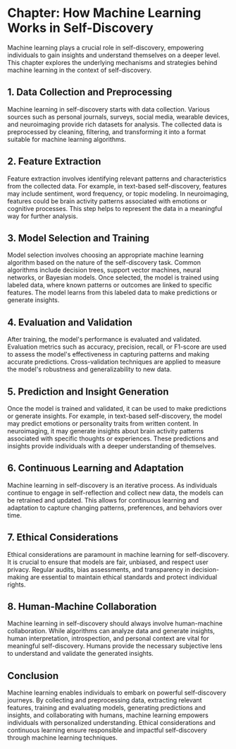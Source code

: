 Chapter: How Machine Learning Works in Self-Discovery
=====================================================

Machine learning plays a crucial role in self-discovery, empowering individuals to gain insights and understand themselves on a deeper level. This chapter explores the underlying mechanisms and strategies behind machine learning in the context of self-discovery.

**1. Data Collection and Preprocessing**
----------------------------------------

Machine learning in self-discovery starts with data collection. Various sources such as personal journals, surveys, social media, wearable devices, and neuroimaging provide rich datasets for analysis. The collected data is preprocessed by cleaning, filtering, and transforming it into a format suitable for machine learning algorithms.

**2. Feature Extraction**
-------------------------

Feature extraction involves identifying relevant patterns and characteristics from the collected data. For example, in text-based self-discovery, features may include sentiment, word frequency, or topic modeling. In neuroimaging, features could be brain activity patterns associated with emotions or cognitive processes. This step helps to represent the data in a meaningful way for further analysis.

**3. Model Selection and Training**
-----------------------------------

Model selection involves choosing an appropriate machine learning algorithm based on the nature of the self-discovery task. Common algorithms include decision trees, support vector machines, neural networks, or Bayesian models. Once selected, the model is trained using labeled data, where known patterns or outcomes are linked to specific features. The model learns from this labeled data to make predictions or generate insights.

**4. Evaluation and Validation**
--------------------------------

After training, the model's performance is evaluated and validated. Evaluation metrics such as accuracy, precision, recall, or F1-score are used to assess the model's effectiveness in capturing patterns and making accurate predictions. Cross-validation techniques are applied to measure the model's robustness and generalizability to new data.

**5. Prediction and Insight Generation**
----------------------------------------

Once the model is trained and validated, it can be used to make predictions or generate insights. For example, in text-based self-discovery, the model may predict emotions or personality traits from written content. In neuroimaging, it may generate insights about brain activity patterns associated with specific thoughts or experiences. These predictions and insights provide individuals with a deeper understanding of themselves.

**6. Continuous Learning and Adaptation**
-----------------------------------------

Machine learning in self-discovery is an iterative process. As individuals continue to engage in self-reflection and collect new data, the models can be retrained and updated. This allows for continuous learning and adaptation to capture changing patterns, preferences, and behaviors over time.

**7. Ethical Considerations**
-----------------------------

Ethical considerations are paramount in machine learning for self-discovery. It is crucial to ensure that models are fair, unbiased, and respect user privacy. Regular audits, bias assessments, and transparency in decision-making are essential to maintain ethical standards and protect individual rights.

**8. Human-Machine Collaboration**
----------------------------------

Machine learning in self-discovery should always involve human-machine collaboration. While algorithms can analyze data and generate insights, human interpretation, introspection, and personal context are vital for meaningful self-discovery. Humans provide the necessary subjective lens to understand and validate the generated insights.

**Conclusion**
--------------

Machine learning enables individuals to embark on powerful self-discovery journeys. By collecting and preprocessing data, extracting relevant features, training and evaluating models, generating predictions and insights, and collaborating with humans, machine learning empowers individuals with personalized understanding. Ethical considerations and continuous learning ensure responsible and impactful self-discovery through machine learning techniques.

